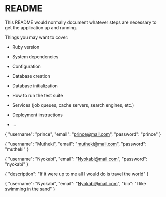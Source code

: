 # README

This README would normally document whatever steps are necessary to get the
application up and running.

Things you may want to cover:

* Ruby version

* System dependencies

* Configuration

* Database creation

* Database initialization

* How to run the test suite

* Services (job queues, cache servers, search engines, etc.)

* Deployment instructions

* ...


{
  "username": "prince",
  "email": "prince@mail.com",
  "password": "prince"
}

{
  "username": "Mutheki",
  "email": "mutheki@mail.com",
  "password": "mutheki"
}


{
  "username": "Nyokabi",
  "email": "Nyokabi@mail.com",
  "password": "nyokabi"
}


{
  "description": "If it were up to me all I would do is travel the world"
}


{
  "username": "Nyokabi",
  "email": "Nyokabi@mail.com",
  "bio": "I like swimming in the sand"
}
